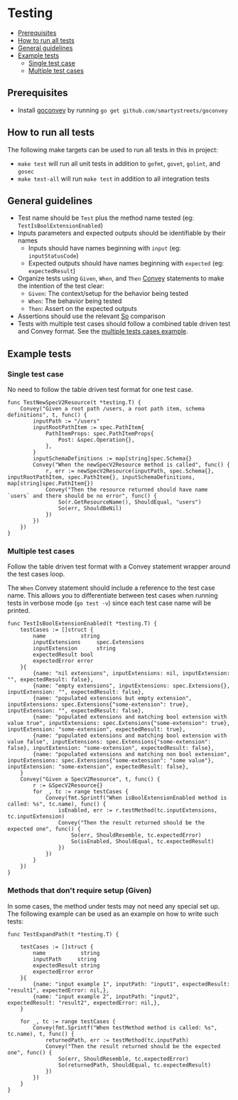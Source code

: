 # Testing

- [Prerequisites](#prerequisites)
- [How to run all tests](#how-to-run-all-tests)
- [General guidelines](#general-guidelines)
- [Example tests](#example-tests)
  - [Single test case](#single-test-case)
  - [Multiple test cases](#multiple-test-cases)

## Prerequisites
- Install [goconvey](https://github.com/smartystreets/goconvey) by running `go get github.com/smartystreets/goconvey` 

## How to run all tests
The following make targets can be used to run all tests in this in project:
- `make test` will run all unit tests in addition to `gofmt`, `govet`, `golint`, and `gosec`
- `make test-all` will run `make test` in addition to all integration tests

## General guidelines
- Test name should be `Test` plus the method name tested (eg: `TestIsBoolExtensionEnabled`) 
- Inputs parameters and expected outputs should be identifiable by their names
  - Inputs should have names beginning with `input` (eg: `inputStatusCode`)
  - Expected outputs should have names beginning with `expected` (eg: `expectedResult`)
- Organize tests using `Given`, `When`, and `Then` [Convey](https://github.com/smartystreets/goconvey/wiki#your-first-goconvey-test) statements to make the intention of the test clear:
  - `Given`: The context/setup for the behavior being tested
  - `When`: The behavior being tested
  - `Then`: Assert on the expected outputs
- Assertions should use the relevant [So](https://github.com/smartystreets/goconvey/wiki/Assertions) comparison
- Tests with multiple test cases should follow a combined table driven test and Convey format. See the [multiple tests cases example](#multiple-test-cases).

## Example tests
### Single test case
No need to follow the table driven test format for one test case.
```
func TestNewSpecV2Resource(t *testing.T) {
	Convey("Given a root path /users, a root path item, schema definitions", t, func() {
		inputPath := "/users"
		inputRootPathItem := spec.PathItem{
			PathItemProps: spec.PathItemProps{
				Post: &spec.Operation{},
			},
		}
		inputSchemaDefinitions := map[string]spec.Schema{}
		Convey("When the newSpecV2Resource method is called", func() {
			r, err := newSpecV2Resource(inputPath, spec.Schema{}, inputRootPathItem, spec.PathItem{}, inputSchemaDefinitions, map[string]spec.PathItem{})
			Convey("Then the resource returned should have name `users` and there should be no error", func() {
				So(r.GetResourceName(), ShouldEqual, "users")
				So(err, ShouldBeNil)
			})
		})
	})
}
```
### Multiple test cases
Follow the table driven test format with a Convey statement wrapper around the test cases loop.

The `When` Convey statement should include a reference to the test case name. This allows you to differentiate between test cases when running tests in verbose mode (`go test -v`) since each test case name will be printed.
```
func TestIsBoolExtensionEnabled(t *testing.T) {
	testCases := []struct {
		name           string
		inputExtensions     spec.Extensions
		inputExtension      string
		expectedResult bool
		expectedError error
	}{
		{name: "nil extensions", inputExtensions: nil, inputExtension: "", expectedResult: false},
		{name: "empty extensions", inputExtensions: spec.Extensions{}, inputExtension: "", expectedResult: false},
		{name: "populated extensions but empty extension", inputExtensions: spec.Extensions{"some-extension": true}, inputExtension: "", expectedResult: false},
		{name: "populated extensions and matching bool extension with value true", inputExtensions: spec.Extensions{"some-extension": true}, inputExtension: "some-extension", expectedResult: true},
		{name: "populated extensions and matching bool extension with value false", inputExtensions: spec.Extensions{"some-extension": false}, inputExtension: "some-extension", expectedResult: false},
		{name: "populated extensions and matching non bool extension", inputExtensions: spec.Extensions{"some-extension": "some value"}, inputExtension: "some-extension", expectedResult: false},
	}
	Convey("Given a SpecV2Resource", t, func() {
		r := &SpecV2Resource{}
		for _, tc := range testCases {
			Convey(fmt.Sprintf("When isBoolExtensionEnabled method is called: %s", tc.name), func() {
				isEnabled, err := r.testMethod(tc.inputExtensions, tc.inputExtension)
				Convey("Then the result returned should be the expected one", func() {
					So(err, ShouldResemble, tc.expectedError)
					So(isEnabled, ShouldEqual, tc.expectedResult)
				})
			})
		}
	})
}
```

### Methods that don't require setup (Given)

In some cases, the method under tests may not need any special set up. The following example can be used as an example on
how to write such tests:

````
func TestExpandPath(t *testing.T) {

	testCases := []struct {
		name           string
		inputPath     string
		expectedResult string
		expectedError error
	}{
		{name: "input example 1", inputPath: "input1", expectedResult: "result1", expectedError: nil,},
		{name: "input example 2", inputPath: "input2",  expectedResult: "result2", expectedError: nil,},
	}

	for _, tc := range testCases {
		Convey(fmt.Sprintf("When testMethod method is called: %s", tc.name), t, func() {
			returnedPath, err := testMethod(tc.inputPath)
			Convey("Then the result returned should be the expected one", func() {
				So(err, ShouldResemble, tc.expectedError)
				So(returnedPath, ShouldEqual, tc.expectedResult)
			})
		})
	}
}
````